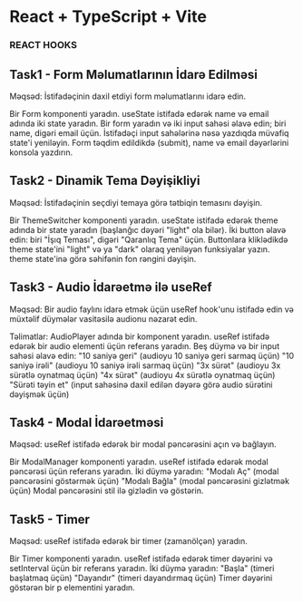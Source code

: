 # React + TypeScript + Vite

### REACT HOOKS


## Task1 - Form Məlumatlarının İdarə Edilməsi
Məqsəd: İstifadəçinin daxil etdiyi form məlumatlarını idarə edin.

Bir Form komponenti yaradın.
useState istifadə edərək name və email adında iki state yaradın.
Bir form yaradın və iki input sahəsi əlavə edin; biri name, digəri email üçün.
İstifadəçi input sahələrinə nəsə yazdıqda müvafiq state'i yeniləyin.
Form təqdim edildikdə (submit), name və email dəyərlərini konsola yazdırın.



## Task2 - Dinamik Tema Dəyişikliyi
Məqsəd: İstifadəçinin seçdiyi temaya görə tətbiqin temasını dəyişin.

Bir ThemeSwitcher komponenti yaradın.
useState istifadə edərək theme adında bir state yaradın (başlanğıc dəyəri "light" ola bilər).
İki button əlavə edin: biri "İşıq Teması", digəri "Qaranlıq Tema" üçün.
Buttonlara kliklədikdə theme state'ini "light" və ya "dark" olaraq yeniləyən funksiyalar yazın.
theme state'inə görə səhifənin fon rəngini dəyişin.


## Task3 - Audio İdarəetmə ilə useRef
Məqsəd:
Bir audio faylını idarə etmək üçün useRef hook'unu istifadə edin və müxtəlif düymələr vasitəsilə audionu nəzarət edin.

Təlimatlar:
AudioPlayer adında bir komponent yaradın.
useRef istifadə edərək bir audio elementi üçün referans yaradın.
Beş düymə və bir input sahəsi əlavə edin:
"10 saniyə geri" (audioyu 10 saniyə geri sarmaq üçün)
"10 saniyə irəli" (audioyu 10 saniyə irəli sarmaq üçün)
"3x sürət" (audioyu 3x sürətlə oynatmaq üçün)
"4x sürət" (audioyu 4x sürətlə oynatmaq üçün)
"Sürəti təyin et" (input sahəsinə daxil edilən dəyərə görə audio sürətini dəyişmək üçün)


## Task4 - Modal İdarəetməsi
Məqsəd: useRef istifadə edərək bir modal pəncərəsini açın və bağlayın.

Bir ModalManager komponenti yaradın.
useRef istifadə edərək modal pəncərəsi üçün referans yaradın.
İki düymə yaradın:
"Modalı Aç" (modal pəncərəsini göstərmək üçün)
"Modalı Bağla" (modal pəncərəsini gizlətmək üçün)
Modal pəncərəsini stil ilə gizlədin və göstərin.


## Task5 - Timer
Məqsəd: useRef istifadə edərək bir timer (zamanölçən) yaradın.

Bir Timer komponenti yaradın.
useRef istifadə edərək timer dəyərini və setInterval üçün bir referans yaradın.
İki düymə yaradın:
"Başla" (timeri başlatmaq üçün)
"Dayandır" (timeri dayandırmaq üçün)
Timer dəyərini göstərən bir p elementini yaradın.